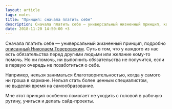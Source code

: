 ```yaml
---
layout: article
tags: notes
title: "Принцип: сначала платить себе"
description: Сначала платить себе — универсальный жизненный принцип, который помогает не уходить с головой в рабочую рутину, учиться и делать сайд-проекты.
date: 2018-11-20 14:50:00 +3
---
```

Сначала платить себе — универсальный жизненный принцип, подробно [описанный Николаем Товеровским](https://bureau.ru/bb/soviet/20160421). Суть в том, что у каждого из нас есть обязательства перед другими людьми или желание кому-то помочь. Но ни помочь, ни выполнить обязательства не получится, если в первую очередь не позаботиться о себе.

Например, нельзя заниматься благотворительностью, когда у самого ни гроша в кармане. Нельзя стать более ценным специалистом, не выделяя время на самообразование.

Мне этот принцип особенно помогает не уходить с головой в рабочую рутину, учиться и делать сайд-проекты.
